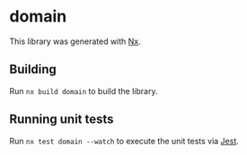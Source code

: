 # domain

This library was generated with [Nx](https://nx.dev).

## Building

Run `nx build domain` to build the library.

## Running unit tests

Run `nx test domain --watch` to execute the unit tests via [Jest](https://jestjs.io).
